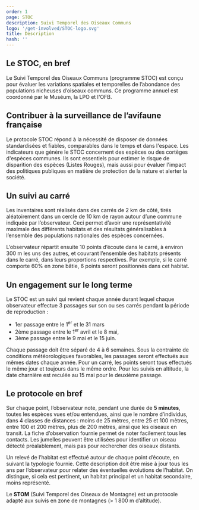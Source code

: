 ```yaml
---
order: 1
page: STOC
description: Suivi Temporel des Oiseaux Communs
logo: '/get-involved/STOC-logo.svg'
title: Description
hash: ''
---
```

## Le STOC, en bref

<div class="InformativePageParagraph">
Le Suivi Temporel des Oiseaux Communs (programme STOC) est conçu pour évaluer les variations spatiales et temporelles de l’abondance des populations nicheuses d’oiseaux communs. Ce programme annuel est coordonné par le Muséum, la LPO et l'OFB. 

</div> 

## Contribuer à la surveillance de l’avifaune française 

<div class="InformativePageParagraph">

Le protocole STOC répond à la nécessité de disposer de données standardisées et fiables, comparables dans le temps et dans l'espace. Les indicateurs que génère le STOC concernent des espèces ou des cortèges d'espèces communes. Ils sont essentiels pour estimer le risque de disparition des espèces (Listes Rouges), mais aussi pour évaluer l'impact des politiques publiques en matière de protection de la nature et alerter la société.

</div>

## Un suivi au carré

<div class="InformativePageParagraph">

Les inventaires sont réalisés dans des carrés de 2 km de côté, tirés aléatoirement dans un cercle de 10 km de rayon autour d’une commune indiquée par l’observateur. Ceci permet d’avoir une représentativité maximale des différents habitats et des résultats généralisables à l’ensemble des populations nationales des espèces concernées. 

L’observateur répartit ensuite 10 points d’écoute dans le carré, à environ 300 m les uns des autres, et couvrant l’ensemble des habitats présents dans le carré, dans leurs proportions respectives. Par exemple, si le carré comporte 60% en zone bâtie, 6 points seront positionnés dans cet habitat. 

</div>

## Un engagement sur le long terme 

<div class="InformativePageParagraph">

Le STOC est un suivi qui revient chaque année durant lequel chaque observateur effectue 3 passages sur son ou ses carrés pendant la période de reproduction : 
-	1er passage entre le 1<sup>er</sup> et le 31 mars
-	2ème passage entre le 1<sup>er</sup> avril et le 8 mai, 
-	3ème passage entre le 9 mai et le 15 juin.

Chaque passage doit être séparé de 4 à 6 semaines. Sous la contrainte de conditions météorologiques favorables, les passages seront effectués aux mêmes dates chaque année. Pour un carré, les points seront tous effectués le même jour et toujours dans le même ordre. Pour les suivis en altitude, la date charnière est reculée au 15 mai pour le deuxième passage. 

</div>

## Le protocole en bref

<div class="InformativePageParagraph">

Sur chaque point, l’observateur note, pendant une durée de **5 minutes**, toutes les espèces vues et/ou entendues, ainsi que le nombre d’individus, dans 4 classes de distances : moins de 25 mètres, entre 25 et 100 mètres, entre 100 et 200 mètres, plus de 200 mètres, ainsi que les oiseaux en transit. La fiche d’observation fournie permet de noter facilement tous les contacts. Les jumelles peuvent être utilisées pour identifier un oiseau détecté préalablement, mais pas pour rechercher des oiseaux distants. 

Un relevé de l’habitat est effectué autour de chaque point d’écoute, en suivant la typologie fournie. Cette description doit être mise à jour tous les ans par l’observateur pour relater des éventuelles évolutions de l’habitat. On distingue, si cela est pertinent, un habitat principal et un habitat secondaire, moins représenté.

Le **STOM** (Suivi Temporel des Oiseaux de Montagne) est un protocole adapté aux suivis en zone de montagnes (> 1 800 m d’altitude). 

</div>
